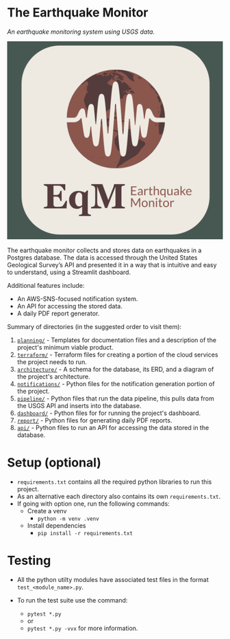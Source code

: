 # The Earthquake Monitor
_An earthquake monitoring system using USGS data._

![Logo for The Earthquake Monitor](earthquake_monitor.png)

The earthquake monitor collects and stores data on earthquakes in a Postgres database. The data is accessed through the United States Geological Survey’s API and presented it in a way that is intuitive and easy to understand, using a Streamlit dashboard.

Additional features include:
- An AWS-SNS-focused notification system.
- An API for accessing the stored data.
- A daily PDF report generator.

Summary of directories (in the suggested order to visit them):
1. [`planning/`](planning/) - Templates for documentation files and a description of the project's minimum viable product.
1. [`terraform/`](terraform/) - Terraform files for creating a portion of the cloud services the project needs to run.
1. [`architecture/`](architecture/) - A schema for the database, its ERD, and a diagram of the project's architecture.
1. [`notifications/`](notifications/) - Python files for the notification generation portion of the project.
1. [`pipeline/`](pipeline/) - Python files that run the data pipeline, this pulls data from the USGS API and inserts into the database.
1. [`dashboard/`](dashboard/) - Python files for for running the project's dashboard.
1. [`report/`](report/) - Python files for generating daily PDF reports.
1. [`api/`](api/) - Python files to run an API for accessing the data stored in the database.


# Setup (optional)

- `requirements.txt` contains all the required python libraries to run this project.
- As an alternative each directory also contains its own `requirements.txt`.
- If going with option one, run the following commands:
    - Create a venv
        - `python -m venv .venv`
    - Install dependencies
        - `pip install -r requirements.txt`


# Testing

- All the python utilty modules have associated test files in the format `test_<module_name>.py`.

- To run the test suite use the command:
    - `pytest *.py`
    - or
    - `pytest *.py -vvx` for more information.
